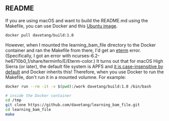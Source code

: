 ## README

If you are using macOS and want to build the README.md using the Makefile, you can use Docker and this [Ubuntu image](https://hub.docker.com/r/davetang/build).

```bash
docker pull davetang/build:1.0
```

However, when I mounted the learning_bam_file directory to the Docker container and ran the Makefile from there, I'd get an [eterm](https://github.com/conda/conda/issues/6603) error. (Specifically, I got an error with ncurses-6.2-he6710b0_1/share/terminfo/E/Eterm-color.) It turns out that for macOS High Sierra (or later), the default file system is APFS and [it is case-insensitive by default](https://docker-docs.netlify.app/docker-for-mac/osxfs/) and Docker inherits this! Therefore, when you use Docker to run the Makefile, don't run it in a mounted volumne. For example:

```bash
docker run --rm -it -v $(pwd):/work davetang/build:1.0 /bin/bash

# inside the Docker container
cd /tmp
git clone https://github.com/davetang/learning_bam_file.git
cd learning_bam_file
make
```

